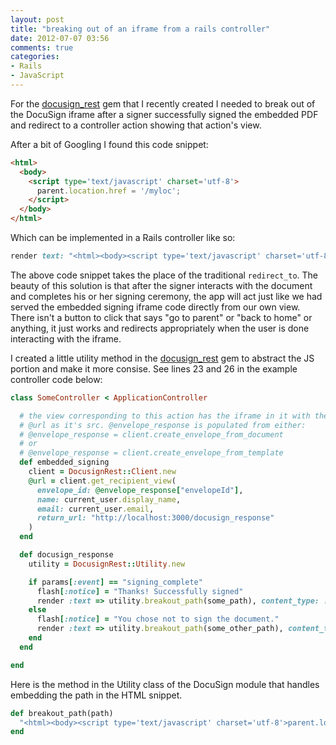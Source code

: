 ```yaml
---
layout: post
title: "breaking out of an iframe from a rails controller"
date: 2012-07-07 03:56
comments: true
categories: 
- Rails 
- JavaScript
---
```


For the [docusign_rest](https://github.com/j2fly/docusign_rest) gem that I recently created I needed to break out of the DocuSign iframe after a signer successfully signed the embedded PDF and redirect to a controller action showing that action's view.

After a bit of Googling I found this code snippet:

```html
<html>
  <body>
    <script type='text/javascript' charset='utf-8'>
      parent.location.href = '/myloc';
    </script>
  </body>
</html>
```

Which can be implemented in a Rails controller like so:

```ruby
render text: "<html><body><script type='text/javascript' charset='utf-8'>window.parent.document.location.href = '/myloc';</script></body></html>", content_type: :html
```

<!-- more -->

The above code snippet takes the place of the traditional `redirect_to`. The beauty of this solution is that after the signer interacts with the document and completes his or her signing ceremony, the app will act just like we had served the embedded signing iframe code directly from our own view. There isn't a button to click that says "go to parent" or "back to home" or anything, it just works and redirects appropriately when the user is done interacting with the iframe.

I created a little utility method in the [docusign_rest](https://github.com/j2fly/docusign_rest/blob/master/lib/docusign_rest/utility.rb#L49) gem to abstract the JS portion and make it more consise. See lines 23 and 26 in the example controller code below:

```ruby    
class SomeController < ApplicationController

  # the view corresponding to this action has the iframe in it with the
  # @url as it's src. @envelope_response is populated from either:
  # @envelope_response = client.create_envelope_from_document
  # or
  # @envelope_response = client.create_envelope_from_template
  def embedded_signing
    client = DocusignRest::Client.new
    @url = client.get_recipient_view(
      envelope_id: @envelope_response["envelopeId"],
      name: current_user.display_name,
      email: current_user.email,
      return_url: "http://localhost:3000/docusign_response"
    )
  end

  def docusign_response
    utility = DocusignRest::Utility.new

    if params[:event] == "signing_complete"
      flash[:notice] = "Thanks! Successfully signed"
      render :text => utility.breakout_path(some_path), content_type: :html
    else
      flash[:notice] = "You chose not to sign the document."
      render :text => utility.breakout_path(some_other_path), content_type: :html
    end
  end

end
```

Here is the method in the Utility class of the DocuSign module that handles embedding the path in the HTML snippet.

```ruby
def breakout_path(path)
  "<html><body><script type='text/javascript' charset='utf-8'>parent.location.href = '#{path}';</script></body></html>"
end
```
